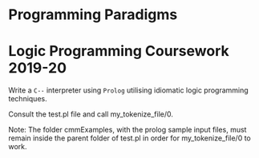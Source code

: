 # Programming Paradigms

# Logic Programming Coursework 2019-20

Write a `C--` interpreter using `Prolog` utilising idiomatic logic programming techniques.


Consult the test.pl file and call my_tokenize_file/0. 

Note: The folder cmmExamples, with the prolog sample input files, must remain inside the parent folder of test.pl in order for my_tokenize_file/0 to work.